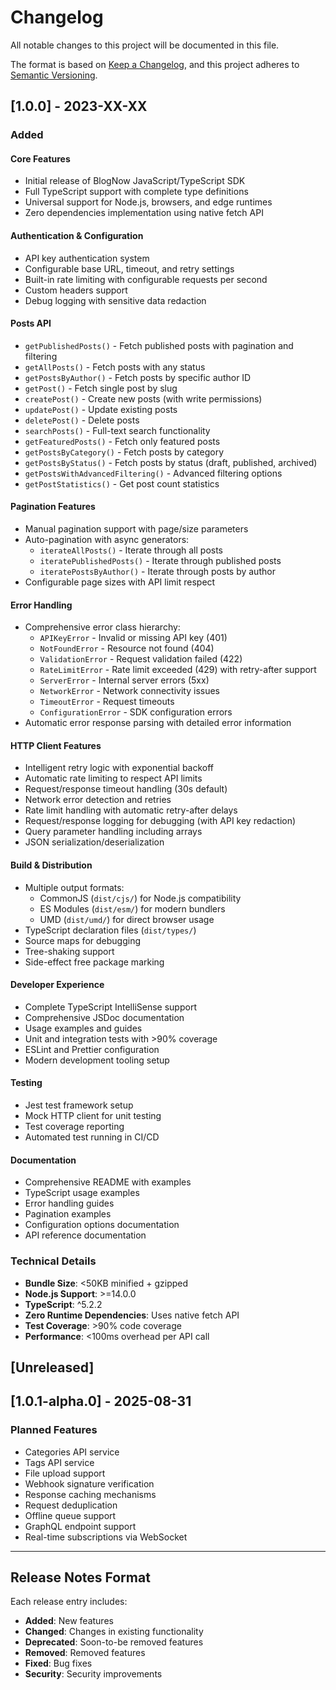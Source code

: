 # Changelog

All notable changes to this project will be documented in this file.

The format is based on [Keep a Changelog](https://keepachangelog.com/en/1.0.0/),
and this project adheres to [Semantic Versioning](https://semver.org/spec/v2.0.0.html).

## [1.0.0] - 2023-XX-XX

### Added

#### Core Features
- Initial release of BlogNow JavaScript/TypeScript SDK
- Full TypeScript support with complete type definitions
- Universal support for Node.js, browsers, and edge runtimes
- Zero dependencies implementation using native fetch API

#### Authentication & Configuration
- API key authentication system
- Configurable base URL, timeout, and retry settings
- Built-in rate limiting with configurable requests per second
- Custom headers support
- Debug logging with sensitive data redaction

#### Posts API
- `getPublishedPosts()` - Fetch published posts with pagination and filtering
- `getAllPosts()` - Fetch posts with any status
- `getPostsByAuthor()` - Fetch posts by specific author ID
- `getPost()` - Fetch single post by slug
- `createPost()` - Create new posts (with write permissions)
- `updatePost()` - Update existing posts
- `deletePost()` - Delete posts
- `searchPosts()` - Full-text search functionality
- `getFeaturedPosts()` - Fetch only featured posts
- `getPostsByCategory()` - Fetch posts by category
- `getPostsByStatus()` - Fetch posts by status (draft, published, archived)
- `getPostsWithAdvancedFiltering()` - Advanced filtering options
- `getPostStatistics()` - Get post count statistics

#### Pagination Features
- Manual pagination support with page/size parameters
- Auto-pagination with async generators:
  - `iterateAllPosts()` - Iterate through all posts
  - `iteratePublishedPosts()` - Iterate through published posts
  - `iteratePostsByAuthor()` - Iterate through posts by author
- Configurable page sizes with API limit respect

#### Error Handling
- Comprehensive error class hierarchy:
  - `APIKeyError` - Invalid or missing API key (401)
  - `NotFoundError` - Resource not found (404) 
  - `ValidationError` - Request validation failed (422)
  - `RateLimitError` - Rate limit exceeded (429) with retry-after support
  - `ServerError` - Internal server errors (5xx)
  - `NetworkError` - Network connectivity issues
  - `TimeoutError` - Request timeouts
  - `ConfigurationError` - SDK configuration errors
- Automatic error response parsing with detailed error information

#### HTTP Client Features
- Intelligent retry logic with exponential backoff
- Automatic rate limiting to respect API limits  
- Request/response timeout handling (30s default)
- Network error detection and retries
- Rate limit handling with automatic retry-after delays
- Request/response logging for debugging (with API key redaction)
- Query parameter handling including arrays
- JSON serialization/deserialization

#### Build & Distribution
- Multiple output formats:
  - CommonJS (`dist/cjs/`) for Node.js compatibility
  - ES Modules (`dist/esm/`) for modern bundlers
  - UMD (`dist/umd/`) for direct browser usage
- TypeScript declaration files (`dist/types/`)
- Source maps for debugging
- Tree-shaking support
- Side-effect free package marking

#### Developer Experience
- Complete TypeScript IntelliSense support
- Comprehensive JSDoc documentation
- Usage examples and guides
- Unit and integration tests with >90% coverage
- ESLint and Prettier configuration
- Modern development tooling setup

#### Testing
- Jest test framework setup
- Mock HTTP client for unit testing
- Test coverage reporting
- Automated test running in CI/CD

#### Documentation
- Comprehensive README with examples
- TypeScript usage examples
- Error handling guides  
- Pagination examples
- Configuration options documentation
- API reference documentation

### Technical Details
- **Bundle Size**: <50KB minified + gzipped
- **Node.js Support**: >=14.0.0
- **TypeScript**: ^5.2.2
- **Zero Runtime Dependencies**: Uses native fetch API
- **Test Coverage**: >90% code coverage
- **Performance**: <100ms overhead per API call

## [Unreleased]

## [1.0.1-alpha.0] - 2025-08-31

### Planned Features
- Categories API service
- Tags API service  
- File upload support
- Webhook signature verification
- Response caching mechanisms
- Request deduplication
- Offline queue support
- GraphQL endpoint support
- Real-time subscriptions via WebSocket

---

## Release Notes Format

Each release entry includes:
- **Added**: New features
- **Changed**: Changes in existing functionality  
- **Deprecated**: Soon-to-be removed features
- **Removed**: Removed features
- **Fixed**: Bug fixes
- **Security**: Security improvements